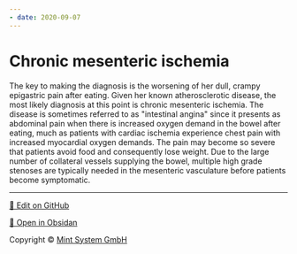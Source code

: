 ```yaml
---
- date: 2020-09-07
---
```


# Chronic mesenteric ischemia

<!-- chronic mesenteric ischemia symptoms and pathophysiology -->

The key to making the diagnosis is the worsening of her dull, crampy epigastric pain after eating. Given her known atherosclerotic disease, the most likely diagnosis at this point is chronic mesenteric ischemia. The disease is sometimes referred to as "intestinal angina" since it presents as abdominal pain when there is increased oxygen demand in the bowel after eating, much as patients with cardiac ischemia experience chest pain with increased myocardial oxygen demands. The pain may become so severe that patients avoid food and consequently lose weight. Due to the large number of collateral vessels supplying the bowel, multiple high grade stenoses are typically needed in the mesenteric vasculature before patients become symptomatic.


<hr>

[📝 Edit on GitHub](https://github.com/Mint-System/Knowledge/blob/master/Chronic%20mesenteric%20ischemia.md)

[📂 Open in Obsidan](obsidian://open?vault=Knowledge%20Mint%20System&file=Chronic%20mesenteric%20ischemia.md ':target=_self')

<footer>Copyright © <a href="https://www.mint-system.ch/">Mint System GmbH</a></footer>